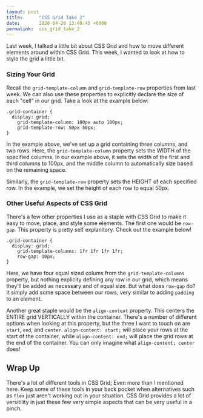 ```yaml
---
layout: post
title:      "CSS Grid Take 2"
date:       2020-04-20 13:49:45 +0000
permalink:  css_grid_take_2
---
```



Last week, I talked a little bit about CSS Grid and how to move different elements around within CSS Grid.  This week, I wanted to look at how to style the grid a little bit.

### Sizing Your Grid

Recall the `grid-template-column` and `grid-template-row` properties from last week.  We can also use these properties to explicitly declare the size of each "cell" in our grid.  Take a look at the example below:

```
.grid-container {
  display: grid;
	grid-template-column: 100px auto 100px;
	grid-template-row: 50px 50px;
}
```

In the example above, we've set up a grid containing three columns, and two rows. Here, the `grid-template-column` property sets the WIDTH of the specified columns.  In our example above, it sets the width of the first and third columns to 100px, and the middle column to automatically size based on the remaining space.  

Similarly, the `grid-template-row` property sets the HEIGHT of each specified row.  In the example, we set the height of each row to equal 50px.  

### Other Useful Aspects of CSS Grid

There's a few other properties I use as a staple with CSS Grid to make it easy to move, place, and style some elements.  The first one would be `row-gap`.  This property is pretty self explanitory.  Check out the example below!

```
.grid-container {
  display: grid;
	grid-template-columns: 1fr 1fr 1fr 1fr;
	row-gap: 10px;
}
```

Here, we have four equal sized colums from the `grid-template-columns` property, but nothing explicity defining any row in our grid, which means they'll be added as necessary and of equal size.  But what does `row-gap` do?  It simply add some space between our rows, very similar to adding `padding` to an element. 

Another great staple would be the `align-content` property.  This centers the ENTIRE grid VERTICALLY within the container.  There's a number of different options when looking at this property, but the three I want to touch on are 
`start`, `end`, and `center`. `align-content: start;` will place your rows at the start of the container, while
`align-content: end;` will place the grid rows at the end of the container. 
You can only imagine what `align-content; center` does!

## Wrap Up

There's a lot of different tools in CSS Grid;  Even more than I mentioned here.  Keep some of these tools in your back pocket when alternatives such as `flex` just aren't working out in your situation.  CSS Grid provides a lot of versitility in just these few very simple aspects that can be very useful in a pinch. 


